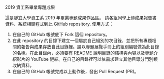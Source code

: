 2019 資工系畢業專題成果

這是靜宜大學資工系 2019 年畢業專題成果作品區。
請各組同學上傳成果報告書資料、系統相關程式到此 GitHub repository.
使用方式：
1. 在自己的 GitHub 帳號底下 Fork 這個 repository。
2. 在此 repository 的目錄下建立一個屬於自己組別的次目錄，並把所有專題相關的報告與成果存放自此目錄裡。請以專題展覽手冊上的組別編號做為此目錄的名稱。在此目錄內，必須要有 README 說明目錄的結構與內容以及專題介紹影片的 YouTube 鏈結。在自己的目錄裡可以依需求建立其他目錄分門別類收納資料。
3. 在自己的 GitHub 帳號完成以上動作後，發出 Pull Request (PR)。
